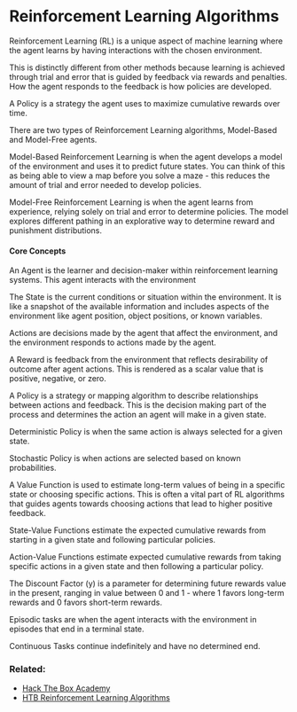 # Reinforcement Learning Algorithms

Reinforcement Learning (RL) is a unique aspect of machine learning where the agent learns by having interactions with the chosen environment. 

This is distinctly different from other methods because learning is achieved through trial and error that is guided by feedback via rewards and penalties. How the agent responds to the feedback is how policies are developed.

A Policy is a strategy the agent uses to maximize cumulative rewards over time.

There are two types of Reinforcement Learning algorithms, Model-Based and Model-Free agents.

Model-Based Reinforcement Learning is when the agent develops a model of the environment and uses it to predict future states. You can think of this as being able to view a map before you solve a maze - this reduces the amount of trial and error needed to develop policies.

Model-Free Reinforcement Learning is when the agent learns from experience, relying solely on trial and error to determine policies. The model explores different pathing in an explorative way to determine reward and punishment distributions.

#### Core Concepts

An Agent is the learner and decision-maker within reinforcement learning systems. This agent interacts with the environment 

The State is the current conditions or situation within the environment. It is like a snapshot of the available information and includes aspects of the environment like agent position, object positions, or known variables.

Actions are decisions made by the agent that affect the environment, and the environment responds to actions made by the agent. 

A Reward is feedback from the environment that reflects desirability of outcome after agent actions. This is rendered as a scalar value that is positive, negative, or zero.

A Policy is a strategy or mapping algorithm to describe relationships between actions and feedback. This is the decision making part of the process and determines the action an agent will make in a given state. 

Deterministic Policy is when the same action is always selected for a given state.

Stochastic Policy is when actions are selected based on known probabilities. 

A Value Function is used to estimate long-term values of being in a specific state or choosing specific actions. This is often a vital part of RL algorithms that guides agents towards choosing actions that lead to higher positive feedback.

State-Value Functions estimate the expected cumulative rewards from starting in a given state and following particular policies.

Action-Value Functions estimate expected cumulative rewards from taking specific actions in a given state and then following a particular policy.

The Discount Factor (y) is a parameter for determining future rewards value in the present, ranging in value between 0 and 1 - where 1 favors long-term rewards and 0 favors short-term rewards.

Episodic tasks are when the agent interacts with the environment in episodes that end in a terminal state.

Continuous Tasks continue indefinitely and have no determined end.

### Related:
- [Hack The Box Academy](https://academy.hackthebox.com/ "Hack The Box Academy Home page")
- [HTB Reinforcement Learning Algorithms](https://academy.hackthebox.com/module/290/section/3258 "HTB Reinforcement Learning Algorithms")